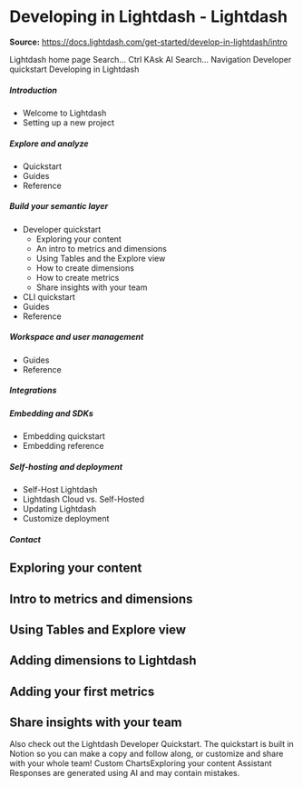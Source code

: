 # Developing in Lightdash - Lightdash

**Source:** https://docs.lightdash.com/get-started/develop-in-lightdash/intro

Lightdash home page
Search...
Ctrl KAsk AI
Search...
Navigation
Developer quickstart
Developing in Lightdash
##### Introduction
  * Welcome to Lightdash
  * Setting up a new project


##### Explore and analyze
  * Quickstart
  * Guides
  * Reference


##### Build your semantic layer
  * Developer quickstart
    * Exploring your content
    * An intro to metrics and dimensions
    * Using Tables and the Explore view
    * How to create dimensions
    * How to create metrics
    * Share insights with your team
  * CLI quickstart
  * Guides
  * Reference


##### Workspace and user management
  * Guides
  * Reference


##### Integrations


##### Embedding and SDKs
  * Embedding quickstart
  * Embedding reference


##### Self-hosting and deployment
  * Self-Host Lightdash
  * Lightdash Cloud vs. Self-Hosted
  * Updating Lightdash
  * Customize deployment


##### Contact


## Exploring your content
## Intro to metrics and dimensions
## Using Tables and Explore view
## Adding dimensions to Lightdash
## Adding your first metrics
## Share insights with your team
Also check out the Lightdash Developer Quickstart. The quickstart is built in Notion so you can make a copy and follow along, or customize and share with your whole team!
Custom ChartsExploring your content
Assistant
Responses are generated using AI and may contain mistakes.


